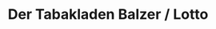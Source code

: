 ---
title: "Der Tabakladen Balzer / Lotto"
url: /ansbach/der-tabakladen-balzer-lotto/
shop: Tabak
---